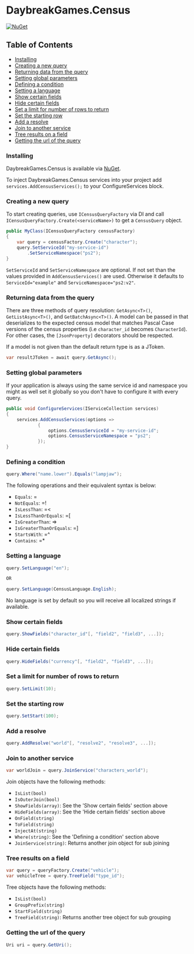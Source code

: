# DaybreakGames.Census

[![NuGet](https://img.shields.io/nuget/v/DaybreakGames.Census.svg)](https://www.nuget.org/packages/DaybreakGames.Census/)

## Table of Contents

- [Installing](#installing)
- [Creating a new query](#creating-a-new-query)
- [Returning data from the query](#returning-data-from-the-query)
- [Setting global parameters](#setting-global-parameters)
- [Defining a condition](#defining-a-condition)
- [Setting a language](#setting-a-language)
- [Show certain fields](#show-certain-fields)
- [Hide certain fields](#hide-certain-fields)
- [Set a limit for number of rows to return](#set-a-limit-for-number-of-rows-to-return)
- [Set the starting row](#set-the-starting-row)
- [Add a resolve](#add-a-resolve)
- [Join to another service](#join-to-another-service)
- [Tree results on a field](#tree-results-on-a-field)
- [Getting the url of the query](#getting-the-url-of-the-query)

### Installing

DaybreakGames.Census is available via [NuGet](https://www.nuget.org/packages/DaybreakGames.Census/).

To inject DaybreakGames.Census services into your project add `services.AddCensusServices();`
to your ConfigureServices block.

### Creating a new query

To start creating queries, use `ICensusQueryFactory` via DI and call
`ICensusQueryFactory.Create(<serviceName>)` to get a `CensusQuery` object.

```C#
public MyClass(ICensusQueryFactory censusFactory)
{
    var query = censusFactory.Create("character");
    query.SetServiceId("my-service-id")
        .SetServiceNamespace("ps2");
}
```

`SetServiceId` and `SetServiceNamespace` are optional. If not set than the values
provided in `AddCensusServices()` are used. Otherwise it defaults to `ServiceId="example"`
and `ServiceNamespace="ps2:v2"`.

### Returning data from the query

There are three methods of query resolution: `GetAsync<T>()`, `GetListAsync<T>()`, and
`GetBatchAsync<T>()`. A model can be passed in that deserializes to the expected census model
that matches Pascal Case versions of the census properties (i.e `character_id` becomes
`CharacterId`). For other cases, the `[JsonProperty]` decorators should be respected.

If a model is not given than the default return type is as a JToken.

```C#
var resultJToken = await query.GetAsync();
```

### Setting global parameters

If your application is always using the same service id and namespace you might as well set it
globally so you don't have to configure it with every query.

```C#
public void ConfigureServices(IServiceCollection services)
{
    services.AddCensusServices(options =>
            {
                options.CensusServiceId = "my-service-id";
                options.CensusServiceNamespace = "ps2";
            });
}
```

### Defining a condition

```C#
query.Where("name.lower").Equals("lampjaw");
```

The following operations and their equivalent syntax is below:

* `Equals`: =
* `NotEquals`: =!
* `IsLessThan`: =<
* `IsLessThanOrEquals`: =[
* `IsGreaterThan`: =>
* `IsGreaterThanOrEquals`: =]
* `StartsWith`: =^
* `Contains`: =*

### Setting a language

```C#
query.SetLanguage("en");

OR

query.SetLanguage(CensusLanguage.English);
```

No language is set by default so you will receive all localized strings if available.

### Show certain fields

```C#
query.ShowFields("character_id"[, "field2", "field3", ...]);
```

### Hide certain fields

```C#
query.HideFields("currency"[, "field2", "field3", ...]);
```

### Set a limit for number of rows to return

```C#
query.SetLimit(10);
```

### Set the starting row

```C#
query.SetStart(100);
```

### Add a resolve

```C#
query.AddResolve("world"[, "resolve2", "resolve3", ...]);
```

### Join to another service

```C#
var worldJoin = query.JoinService("characters_world");
```

Join objects have the following methods:

* `IsList(bool)`
* `IsOuterJoin(bool)`
* `ShowFields(array)`: See the 'Show certain fields' section above
* `HideFields(array)`: See the 'Hide certain fields' section above
* `OnField(string)`
* `ToField(string)`
* `InjectAt(string)`
* `Where(string)`: See the 'Defining a condition' section above
* `JoinService(string)`: Returns another join object for sub joining

### Tree results on a field

```C#
var query = queryFactory.Create("vehicle");
var vehicleTree = query.TreeField("type_id");
```

Tree objects have the following methods:

* `IsList(bool)`
* `GroupPrefix(string)`
* `StartField(string)`
* `TreeField(string)`: Returns another tree object for sub grouping

### Getting the url of the query

```C#
Uri uri = query.GetUri();
```